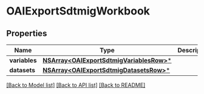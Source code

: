 # OAIExportSdtmigWorkbook

## Properties
Name | Type | Description | Notes
------------ | ------------- | ------------- | -------------
**variables** | [**NSArray&lt;OAIExportSdtmigVariablesRow&gt;***](OAIExportSdtmigVariablesRow.md) |  | [optional] 
**datasets** | [**NSArray&lt;OAIExportSdtmigDatasetsRow&gt;***](OAIExportSdtmigDatasetsRow.md) |  | [optional] 

[[Back to Model list]](../README.md#documentation-for-models) [[Back to API list]](../README.md#documentation-for-api-endpoints) [[Back to README]](../README.md)


